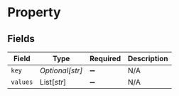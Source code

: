 # Property


## Fields

| Field              | Type               | Required           | Description        |
| ------------------ | ------------------ | ------------------ | ------------------ |
| `key`              | *Optional[str]*    | :heavy_minus_sign: | N/A                |
| `values`           | List[*str*]        | :heavy_minus_sign: | N/A                |